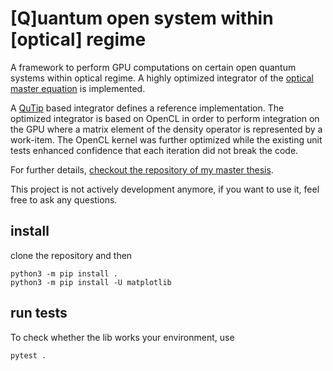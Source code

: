 # [Q]uantum open system within [optical] regime
A framework to perform GPU computations on certain open quantum systems
within optical regime. A highly optimized integrator of the [optical master equation][1] is implemented.

A [QuTip][1] based integrator defines a reference implementation. The optimized integrator is based on OpenCL in order to perform integration on the GPU where a matrix element of the density operator is represented by a work-item. The OpenCL kernel was further optimized while the existing unit tests enhanced confidence that each iteration did not break the code.

For further details, [checkout the repository of my master thesis][3].

This project is not actively development anymore, if you want to use it, feel free to ask any questions.

## install

clone the repository and then

```
python3 -m pip install .
python3 -m pip install -U matplotlib
```


## run tests

To check whether the lib works your environment, use

```bash
pytest .
```

[1]: https://en.wikiversity.org/wiki/Open_Quantum_Systems/The_Quantum_Optical_Master_Equation
[2]: http://qutip.org/
[3]: https://github.com/keksnicoh/msc_thesis_dc_qjj
